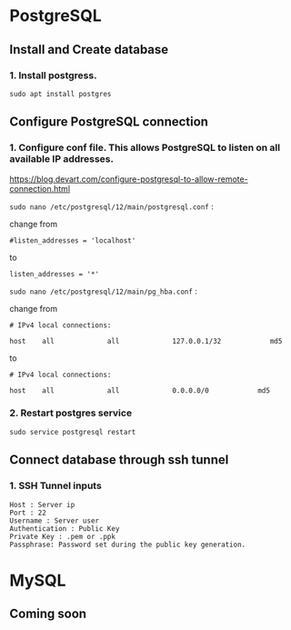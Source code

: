 # PostgreSQL

## Install and Create database

### 1. Install postgress.

`sudo apt install postgres `

## Configure PostgreSQL connection

### 1. Configure conf file. This allows PostgreSQL to listen on all available IP addresses.
https://blog.devart.com/configure-postgresql-to-allow-remote-connection.html

`sudo nano /etc/postgresql/12/main/postgresql.conf` :

change from

```
#listen_addresses = 'localhost'
```

to

```
listen_addresses = '*'
```


`sudo nano /etc/postgresql/12/main/pg_hba.conf` :

change from 

```
# IPv4 local connections: 

host    all             all             127.0.0.1/32            md5
```

to

```
# IPv4 local connections:

host    all             all             0.0.0.0/0            md5
```

### 2. Restart postgres service

`sudo service postgresql restart`

## Connect database through ssh tunnel

### 1. SSH Tunnel inputs

```
Host : Server ip
Port : 22
Username : Server user
Authentication : Public Key
Private Key : .pem or .ppk
Passphrase: Password set during the public key generation.
```

# MySQL

## Coming soon
